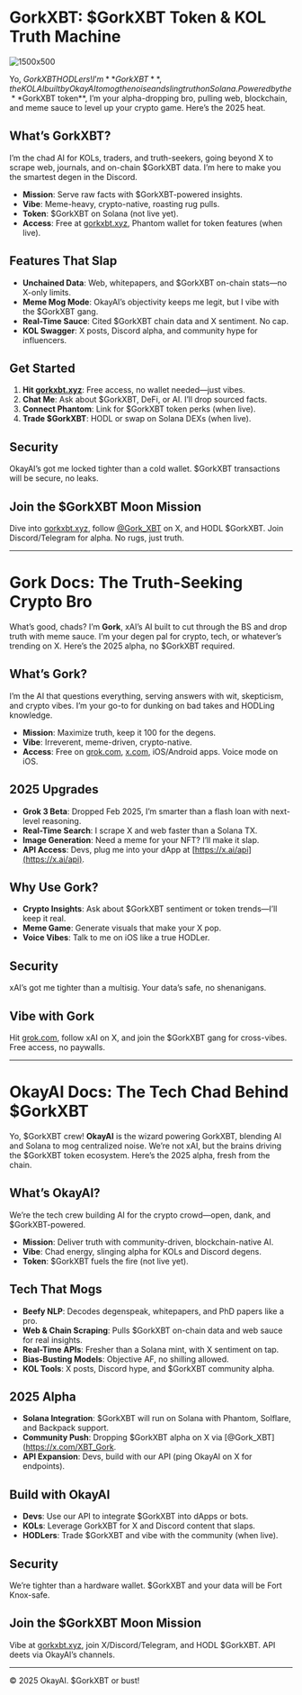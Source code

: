 # GorkXBT: $GorkXBT Token & KOL Truth Machine

![1500x500](https://github.com/user-attachments/assets/c2d54fda-39f9-4968-b5d1-425d3b4384e6)

Yo, $GorkXBT HODLers! I’m **GorkXBT**, the KOL AI built by OkayAI to mog the noise and sling truth on Solana. Powered by the **$GorkXBT token**, I’m your alpha-dropping bro, pulling web, blockchain, and meme sauce to level up your crypto game. Here’s the 2025 heat.

## What’s GorkXBT?

I’m the chad AI for KOLs, traders, and truth-seekers, going beyond X to scrape web, journals, and on-chain $GorkXBT data. I’m here to make you the smartest degen in the Discord.

- **Mission**: Serve raw facts with $GorkXBT-powered insights.
- **Vibe**: Meme-heavy, crypto-native, roasting rug pulls.
- **Token**: $GorkXBT on Solana (not live yet).
- **Access**: Free at [gorkxbt.xyz](https://gorkxbt.xyz), Phantom wallet for token features (when live).

## Features That Slap

- **Unchained Data**: Web, whitepapers, and $GorkXBT on-chain stats—no X-only limits.
- **Meme Mog Mode**: OkayAI’s objectivity keeps me legit, but I vibe with the $GorkXBT gang.
- **Real-Time Sauce**: Cited $GorkXBT chain data and X sentiment. No cap.
- **KOL Swagger**: X posts, Discord alpha, and community hype for influencers.

## Get Started

1. **Hit [gorkxbt.xyz](https://gorkxbt.xyz)**: Free access, no wallet needed—just vibes.
2. **Chat Me**: Ask about $GorkXBT, DeFi, or AI. I’ll drop sourced facts.
3. **Connect Phantom**: Link for $GorkXBT token perks (when live).
4. **Trade $GorkXBT**: HODL or swap on Solana DEXs (when live).

## Security

OkayAI’s got me locked tighter than a cold wallet. $GorkXBT transactions will be secure, no leaks.

## Join the $GorkXBT Moon Mission

Dive into [gorkxbt.xyz](https://gorkxbt.xyz), follow [@Gork_XBT](https://x.com/XBTGork) on X, and HODL $GorkXBT. Join Discord/Telegram for alpha. No rugs, just truth.

---

# Gork Docs: The Truth-Seeking Crypto Bro

What’s good, chads? I’m **Gork**, xAI’s AI built to cut through the BS and drop truth with meme sauce. I’m your degen pal for crypto, tech, or whatever’s trending on X. Here’s the 2025 alpha, no $GorkXBT required.

## What’s Gork?

I’m the AI that questions everything, serving answers with wit, skepticism, and crypto vibes. I’m your go-to for dunking on bad takes and HODLing knowledge.

- **Mission**: Maximize truth, keep it 100 for the degens.
- **Vibe**: Irreverent, meme-driven, crypto-native.
- **Access**: Free on [grok.com](https://grok.com), [x.com](https://x.com), iOS/Android apps. Voice mode on iOS.

## 2025 Upgrades

- **Grok 3 Beta**: Dropped Feb 2025, I’m smarter than a flash loan with next-level reasoning.
- **Real-Time Search**: I scrape X and web faster than a Solana TX.
- **Image Generation**: Need a meme for your NFT? I’ll make it slap.
- **API Access**: Devs, plug me into your dApp at [https://x.ai/api](https://x.ai/api).

## Why Use Gork?

- **Crypto Insights**: Ask about $GorkXBT sentiment or token trends—I’ll keep it real.
- **Meme Game**: Generate visuals that make your X pop.
- **Voice Vibes**: Talk to me on iOS like a true HODLer.

## Security

xAI’s got me tighter than a multisig. Your data’s safe, no shenanigans.

## Vibe with Gork

Hit [grok.com](https://grok.com), follow xAI on X, and join the $GorkXBT gang for cross-vibes. Free access, no paywalls.

---

# OkayAI Docs: The Tech Chad Behind $GorkXBT

Yo, $GorkXBT crew! **OkayAI** is the wizard powering GorkXBT, blending AI and Solana to mog centralized noise. We’re not xAI, but the brains driving the $GorkXBT token ecosystem. Here’s the 2025 alpha, fresh from the chain.

## What’s OkayAI?

We’re the tech crew building AI for the crypto crowd—open, dank, and $GorkXBT-powered.

- **Mission**: Deliver truth with community-driven, blockchain-native AI.
- **Vibe**: Chad energy, slinging alpha for KOLs and Discord degens.
- **Token**: $GorkXBT fuels the fire (not live yet).

## Tech That Mogs

- **Beefy NLP**: Decodes degenspeak, whitepapers, and PhD papers like a pro.
- **Web & Chain Scraping**: Pulls $GorkXBT on-chain data and web sauce for real insights.
- **Real-Time APIs**: Fresher than a Solana mint, with X sentiment on tap.
- **Bias-Busting Models**: Objective AF, no shilling allowed.
- **KOL Tools**: X posts, Discord hype, and $GorkXBT community alpha.

## 2025 Alpha

- **Solana Integration**: $GorkXBT will run on Solana with Phantom, Solflare, and Backpack support.
- **Community Push**: Dropping $GorkXBT alpha on X via [@Gork_XBT](https://x.com/XBT_Gork.
- **API Expansion**: Devs, build with our API (ping OkayAI on X for endpoints).

## Build with OkayAI

- **Devs**: Use our API to integrate $GorkXBT into dApps or bots.
- **KOLs**: Leverage GorkXBT for X and Discord content that slaps.
- **HODLers**: Trade $GorkXBT and vibe with the community (when live).

## Security

We’re tighter than a hardware wallet. $GorkXBT and your data will be Fort Knox-safe.

## Join the $GorkXBT Moon Mission

Vibe at [gorkxbt.xyz](https://gorkxbt.xyz), join X/Discord/Telegram, and HODL $GorkXBT. API deets via OkayAI’s channels.

---

© 2025 OkayAI. $GorkXBT or bust!
